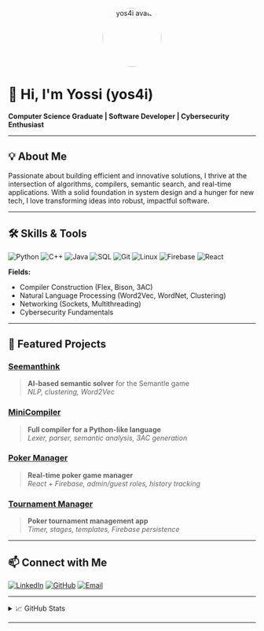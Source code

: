 <!-- GitHub Profile README for yos4i -->

<p align="center">
  <img src="https://avatars.githubusercontent.com/u/yos4i?v=4" width="120" alt="yos4i avatar" style="border-radius:50%">
</p>

# 👋 Hi, I'm Yossi (yos4i)

**Computer Science Graduate | Software Developer | Cybersecurity Enthusiast**

---

## 💡 About Me

Passionate about building efficient and innovative solutions, I thrive at the intersection of algorithms, compilers, semantic search, and real-time applications. With a solid foundation in system design and a hunger for new tech, I love transforming ideas into robust, impactful software.

---

## 🛠️ Skills & Tools

![Python](https://img.shields.io/badge/Python-3670A0?logo=python&logoColor=fff)
![C++](https://img.shields.io/badge/C++-00599C?logo=c%2B%2B&logoColor=fff)
![Java](https://img.shields.io/badge/Java-007396?logo=java&logoColor=fff)
![SQL](https://img.shields.io/badge/SQL-316192?logo=sqlite&logoColor=fff)
![Git](https://img.shields.io/badge/Git-F05032?logo=git&logoColor=fff)
![Linux](https://img.shields.io/badge/Linux-FCC624?logo=linux&logoColor=000)
![Firebase](https://img.shields.io/badge/Firebase-FFCA28?logo=firebase&logoColor=fff)
![React](https://img.shields.io/badge/React-20232A?logo=react&logoColor=61DAFB)

**Fields:**  
- Compiler Construction (Flex, Bison, 3AC)
- Natural Language Processing (Word2Vec, WordNet, Clustering)
- Networking (Sockets, Multithreading)
- Cybersecurity Fundamentals

---

## 🚀 Featured Projects

### [Seemanthink](#)
> **AI-based semantic solver** for the Semantle game  
> _NLP, clustering, Word2Vec_

### [MiniCompiler](#)
> **Full compiler for a Python-like language**  
> _Lexer, parser, semantic analysis, 3AC generation_

### [Poker Manager](#)
> **Real-time poker game manager**  
> _React + Firebase, admin/guest roles, history tracking_

### [Tournament Manager](#)
> **Poker tournament management app**  
> _Timer, stages, templates, Firebase persistence_

---

## 📫 Connect with Me

[![LinkedIn](https://img.shields.io/badge/LinkedIn-0A66C2?logo=linkedin&logoColor=fff)](https://linkedin.com/in/yossi-elbaz-289a21277)
[![GitHub](https://img.shields.io/badge/GitHub-181717?logo=github&logoColor=fff)](https://github.com/yos4i)
[![Email](https://img.shields.io/badge/Email-D14836?logo=gmail&logoColor=fff)](mailto:Yossi5196@gmail.com)

---

<details>
  <summary>📈 GitHub Stats</summary>
  <p align="center">
    <img src="https://github-readme-stats.vercel.app/api?username=yos4i&show_icons=true&theme=github_dark" alt="yos4i's GitHub stats" height="180"/>
  </p>
</details>

---

<!--
**yos4i/yos4i** is a ✨ special ✨ repository for your GitHub profile README.
-->
